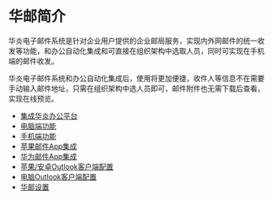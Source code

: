 
# 华邮简介

华炎电子邮件系统是针对企业用户提供的企业邮局服务，实现内外网邮件的统一收发等功能，和办公自动化集成和可直接在组织架构中选取人员，同时可实现在手机端的邮件收发。

华炎电子邮件系统和办公自动化集成后，使用将更加便捷，收件人等信息不在需要手动输入邮件地址，只需在组织架构中选人员即可，邮件附件也无需下载后查看，实现在线预览。

   - [集成华炎办公平台](guide_steedos.md)
   - [电脑端功能](guide_pc.md)
   - [手机端功能](guide_phone.md)
   - [苹果邮件App集成](setting_iphone.md)
   - [华为邮件App集成](setting_android.md)
   - [苹果/安卓Outlook客户端配置](setting_phone_outlook.md)
   - [电脑Outlook客户端配置](setting_outlook.md)
   - [华邮设置](setting_mail.md)

